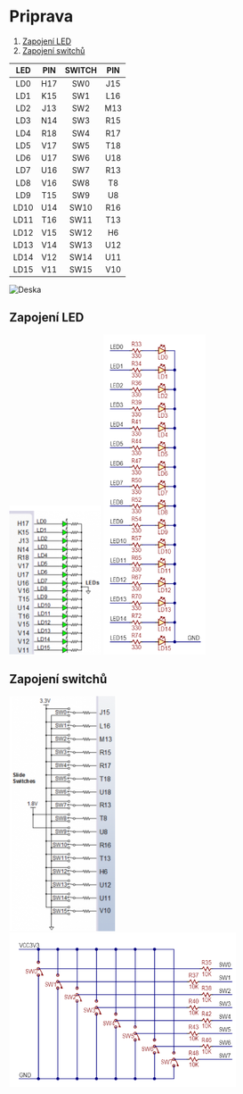 # Priprava

1. [Zapojení LED](#led)
2. [Zapojení switchů](#switch)

 | **LED** | **PIN** | **SWITCH** | **PIN** | 
 | :-: | :-: | :-: | :-: |
 | LD0 | H17 | SW0 | J15 |
 | LD1 | K15 | SW1 | L16 |
 | LD2 | J13 | SW2 | M13 |
 | LD3 | N14 | SW3 | R15 |
 | LD4 | R18 | SW4 | R17 |
 | LD5 | V17 | SW5 | T18 |
 | LD6 | U17 | SW6 | U18 |
 | LD7 | U16 | SW7 | R13 |
 | LD8 | V16 | SW8 | T8 |
 | LD9 | T15 | SW9 | U8 |
 | LD10 | U14 | SW10 | R16 |
 | LD11 | T16 | SW11 | T13 |
 | LD12 | V15 | SW12 | H6 |
 | LD13 | V14 | SW13 | U12 |
 | LD14 | V12 | SW14 | U11 |
 | LD15 | V11 | SW15 | V10 |
![Deska](images/Deska-2.png)



<a name="led"></a>
## Zapojení LED
![Led piny](images/Ledky.png)
![Led vnitrne](images/Ledky_Zapojeni.png)

<a name="switch"></a>
## Zapojení switchů
![Switch piny](images/Switche.png)
![Switch vnitrne](images/Switche_Zapojeni.png)
